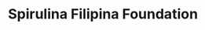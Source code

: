 ---
title: "Spirulina Filipina Foundation"
url: /subic/spirulina-filipina-foundation/
shop: Nahrungsergänzung
---